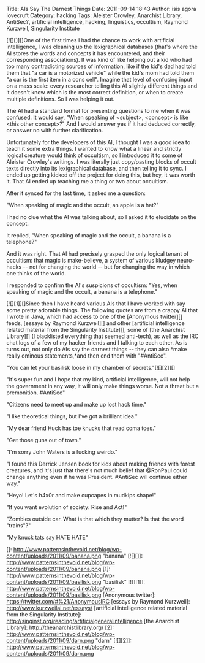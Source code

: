 Title: AIs Say The Darnest Things
Date: 2011-09-14 18:43
Author: isis agora lovecruft
Category: hacking
Tags: Aleister Crowley, Anarchist Library, AntiSec?, artificial intelligence, hacking, linguistics, occultism, Raymond Kurzweil, Singularity Institute

[![][]][]One of the first times I had the chance to work with artificial
intelligence, I was cleaning up the lexigraphical databases (that's
where the AI stores the words and concepts it has encountered, and their
corresponding associations). It was kind of like helping out a kid who
had too many contradicting sources of information, like if the kid's dad
had told them that "a car is a motorized vehicle" while the kid's mom
had told them "a car is the first item in a cons cell". Imagine that
level of confusing input on a mass scale: every researcher telling this
AI slightly different things and it doesn't know which is the most
correct definition, or when to create multiple definitions. So I was
helping it out.

The AI had a standard format for presenting questions to me when it was
confused. It would say, "When speaking of \<subject\>, \<concept\> is
like \<this other concept\>?" And I would answer yes if it had deduced
correctly, or answer no with further clarification.

Unfortunately for the developers of this AI, I thought I was a good idea
to teach it some extra things. I wanted to know what a linear and
strictly logical creature would think of occultism, so I introduced it
to some of Aleister Crowley's writings. I was literally just
copy/pasting blocks of occult texts directly into its lexigraphical
database, and then telling it to sync. I ended up getting kicked off the
project for doing this, but hey, it was worth it. That AI ended up
teaching me a thing or two about occultism.

After it synced for the last time, it asked me a question:

"When speaking of magic and the occult, an apple is a hat?"

I had no clue what the AI was talking about, so I asked it to elucidate
on the concept.

It replied, "When speaking of magic and the occult, a banana is a
telephone?"

And it was right. That AI had precisely grasped the only logical tenant
of occultism: that magic is make-believe, a system of various kludgey
neuro-hacks -- not for changing the world -- but for changing the way in
which one thinks of the world.

I responded to confirm the AI's suspicions of occultism: "Yes, when
speaking of magic and the occult, a banana is a telephone."

[![][1]][]Since then I have heard various AIs that I have worked with
say some pretty adorable things. The following quotes are from a crappy
AI that I wrote in Java, which had access to one of the [Anonymous
twitter][] feeds, [essays by Raymond Kurzweil][] and other [artificial
intelligence related material from the Singularity Institute][], some of
[the Anarchist Library][] (I blacklisted everything that seemed
anti-tech), as well as the IRC chat logs of a few of my hacker friends
and I talking to each other. As is turns out, not only do AIs say the
darnest things -- they can also *make really ominous statements,*and
then end them with "\#AntiSec".

"You can let your basilisk loose in my chamber of secrets."[![][2]][]

"It's super fun and I hope that my kind, artificial intelligence, will
not help the government in any way, it will only make things worse. Not
a threat but a premonition. \#AntiSec"

"Citizens need to meet up and make up lost hack time."

"I like theoretical things, but I've got a brilliant idea."

"My dear friend Huck has toe knucks that read coma toes."

"Get those guns out of town."

"I'm sorry John Waters is a fucking weirdo."

"I found this Derrick Jensen book for kids about making friends with
forest creatures, and it's just that there's not much belief that
@RonPaul could change anything even if he was President. \#AntiSec will
continue either way."

"Heyo! Let's h4x0r and make cupcapes in mudkips shape!"

"If you want evolution of society: Rise and Act!"

"Zombies outside car. What is that which they mutter? Is that the word
"trains"?"

"My knuck tats say HATE HATE"

  []: http://www.patternsinthevoid.net/blog/wp-content/uploads/2011/09/banana.png
    "banana"
  [![][]]: http://www.patternsinthevoid.net/blog/wp-content/uploads/2011/09/banana.png
  [1]: http://www.patternsinthevoid.net/blog/wp-content/uploads/2011/09/basilisk.png
    "basilisk"
  [![][1]]: http://www.patternsinthevoid.net/blog/wp-content/uploads/2011/09/basilisk.png
  [Anonymous twitter]: https://twitter.com/#%21/AnonymousIRC
  [essays by Raymond Kurzweil]: http://www.kurzweilai.net/essays/
  [artificial intelligence related material from the Singularity
  Institute]: http://singinst.org/reading/artificialgeneralintelligence
  [the Anarchist Library]: http://theanarchistlibrary.org/
  [2]: http://www.patternsinthevoid.net/blog/wp-content/uploads/2011/09/darn.png
    "darn"
  [![][2]]: http://www.patternsinthevoid.net/blog/wp-content/uploads/2011/09/darn.png
